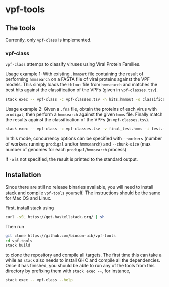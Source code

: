 # vpf-tools

## The tools

Currently, only `vpf-class` is implemented.

### vpf-class

`vpf-class` attemps to classify viruses using Viral Protein Families.

Usage example 1: With existing `.hmmout` file containing the result of
performing `hmmsearch` on a FASTA file of viral proteins against the VPF models.
This simply loads the `tblout` file from `hmmsearch` and matches the best hits
against the classification of the VPFs (given in `vpf-classes.tsv`).
```sh
stack exec -- vpf-class -c vpf-classes.tsv -h hits.hmmout -o classification.tsv
```

Usage example 2: Given a `.fna` file, obtain the proteins of each virus with
`prodigal`, then perform a `hmmsearch` against the given `hmms` file. Finally
match the results against the classification of the VPFs (in `vpf-classes.tsv`).
```sh
stack exec -- vpf-class -c vpf-classes.tsv -v final_test.hmms -i test.fna -o classification.tsv
```

In this mode, concurrency options can be specified with `--workers` (number of
workers running `prodigal` and/or `hmmsearch`) and `--chunk-size` (max number
of genomes for each `prodigal`/`hmmsearch` process)

If `-o` is not specified, the result is printed to the standard output.

## Installation

Since there are still no release binaries available, you will need to install
[stack](haskellstack.org) and compile `vpf-tools` yourself. The instructions
should be the same for Mac OS and Linux.

First, install stack using
```sh
curl -sSL https://get.haskellstack.org/ | sh
```

Then run
```sh
git clone https://github.com/biocom-uib/vpf-tools
cd vpf-tools
stack build
```
to clone the repository and compile all targets. The first time this can take a
while as `stack` also needs to install GHC and compile all the dependencies.
Once it has finished, you should be able to run any of the tools from this
directory by prefixing them with `stack exec --`, for instance,
```sh
stack exec -- vpf-class --help
```

